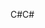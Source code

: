<span data-ttu-id="f402e-101">C#</span><span class="sxs-lookup"><span data-stu-id="f402e-101">C#</span></span>